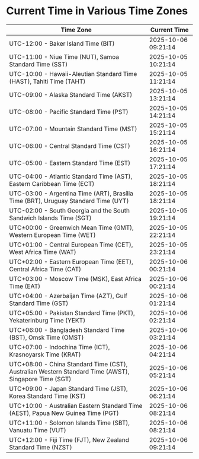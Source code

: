 # Current Time in Various Time Zones

| Time Zone | Current Time |
|-----------|--------------|
| UTC-12:00 - Baker Island Time (BIT) | 2025-10-06 09:21:14 |
| UTC-11:00 - Niue Time (NUT), Samoa Standard Time (SST) | 2025-10-05 10:21:14 |
| UTC-10:00 - Hawaii-Aleutian Standard Time (HAST), Tahiti Time (TAHT) | 2025-10-05 11:21:14 |
| UTC-09:00 - Alaska Standard Time (AKST) | 2025-10-05 13:21:14 |
| UTC-08:00 - Pacific Standard Time (PST) | 2025-10-05 14:21:14 |
| UTC-07:00 - Mountain Standard Time (MST) | 2025-10-05 15:21:14 |
| UTC-06:00 - Central Standard Time (CST) | 2025-10-05 16:21:14 |
| UTC-05:00 - Eastern Standard Time (EST) | 2025-10-05 17:21:14 |
| UTC-04:00 - Atlantic Standard Time (AST), Eastern Caribbean Time (ECT) | 2025-10-05 18:21:14 |
| UTC-03:00 - Argentina Time (ART), Brasília Time (BRT), Uruguay Standard Time (UYT) | 2025-10-05 18:21:14 |
| UTC-02:00 - South Georgia and the South Sandwich Islands Time (SGT) | 2025-10-05 19:21:14 |
| UTC±00:00 - Greenwich Mean Time (GMT), Western European Time (WET) | 2025-10-05 22:21:14 |
| UTC+01:00 - Central European Time (CET), West Africa Time (WAT) | 2025-10-05 23:21:14 |
| UTC+02:00 - Eastern European Time (EET), Central Africa Time (CAT) | 2025-10-06 00:21:14 |
| UTC+03:00 - Moscow Time (MSK), East Africa Time (EAT) | 2025-10-06 00:21:14 |
| UTC+04:00 - Azerbaijan Time (AZT), Gulf Standard Time (GST) | 2025-10-06 01:21:14 |
| UTC+05:00 - Pakistan Standard Time (PKT), Yekaterinburg Time (YEKT) | 2025-10-06 02:21:14 |
| UTC+06:00 - Bangladesh Standard Time (BST), Omsk Time (OMST) | 2025-10-06 03:21:14 |
| UTC+07:00 - Indochina Time (ICT), Krasnoyarsk Time (KRAT) | 2025-10-06 04:21:14 |
| UTC+08:00 - China Standard Time (CST), Australian Western Standard Time (AWST), Singapore Time (SGT) | 2025-10-06 05:21:14 |
| UTC+09:00 - Japan Standard Time (JST), Korea Standard Time (KST) | 2025-10-06 06:21:14 |
| UTC+10:00 - Australian Eastern Standard Time (AEST), Papua New Guinea Time (PGT) | 2025-10-06 08:21:14 |
| UTC+11:00 - Solomon Islands Time (SBT), Vanuatu Time (VUT) | 2025-10-06 08:21:14 |
| UTC+12:00 - Fiji Time (FJT), New Zealand Standard Time (NZST) | 2025-10-06 09:21:14 |
